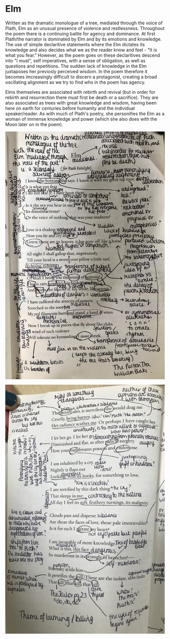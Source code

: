 # Elm

Written as the dramatic monologue of a tree, mediated through the voice of Plath, Elm as an unusual presence of violence and restlessness. Throughout the poem there is a continuing battle for agency and dominance. At first Plath/the narrator is dominated by Elm and by its emotions and knowledge. The use of simple declaritive statements where the Elm dictates its knowledge and also decides what we as the reader know and feel - "It is what you fear." However, as the poem goes on these declaritives descend into "I must", self imperatives, with a sense of obligation, as well as questions and repetitions. The sudden lack of knowledge in the Elm juxtaposes her previosly perceived wisdom. In the poem therefore it becomes imcreasingly difficult to discern a protagonist, creating a broad oscillating alignment as we try to find who in the poem has agency.

Elms themselves are associated with rebirth and revival (but in order for rebirth and resurrection there must first be death or a sacrifice). They are also associated as trees with great knowledge and wisdom, having been here on earth for centuries before humanity and the individual speaker/reader. As with much of Plath's poetry, she personifies the Elm as a woman of immense knowledge and power (which she also does with the Moon later on in the poem). 

![alt_text](Elm1.jpeg)

![alt_text](Elm2.jpeg)
 
